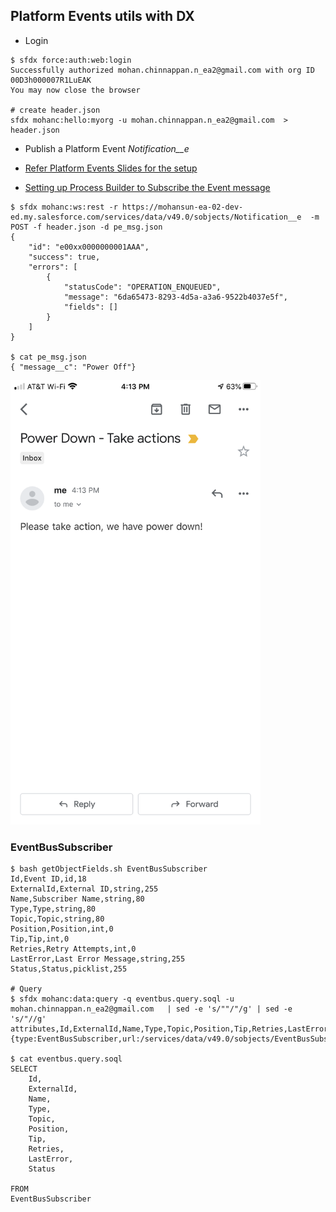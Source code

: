 ## Platform Events  utils with DX

- Login
```
$ sfdx force:auth:web:login 
Successfully authorized mohan.chinnappan.n_ea2@gmail.com with org ID 00D3h000007R1LuEAK
You may now close the browser

# create header.json
sfdx mohanc:hello:myorg -u mohan.chinnappan.n_ea2@gmail.com  > header.json 

```
- Publish a Platform Event *Notification__e*

- [Refer Platform Events Slides for the setup](https://mohan-chinnappan-n.github.io/sfdc/pevents.html#/6)
- [Setting up Process Builder to Subscribe the Event message](https://mohan-chinnappan-n.github.io/sfdc/pevents.html#/18) 
```
$ sfdx mohanc:ws:rest -r https://mohansun-ea-02-dev-ed.my.salesforce.com/services/data/v49.0/sobjects/Notification__e  -m POST -f header.json -d pe_msg.json 
{
    "id": "e00xx0000000001AAA",
    "success": true,
    "errors": [
        {
            "statusCode": "OPERATION_ENQUEUED",
            "message": "6da65473-8293-4d5a-a3a6-9522b4037e5f",
            "fields": []
        }
    ]
}

$ cat pe_msg.json 
{ "message__c": "Power Off"}

```
        
<img src='img/pe-pwr-down.png' alt ='PE subscribe process builder email-alert' width='400'/>


### EventBusSubscriber

```
$ bash getObjectFields.sh EventBusSubscriber
Id,Event ID,id,18
ExternalId,External ID,string,255
Name,Subscriber Name,string,80
Type,Type,string,80
Topic,Topic,string,80
Position,Position,int,0
Tip,Tip,int,0
Retries,Retry Attempts,int,0
LastError,Last Error Message,string,255
Status,Status,picklist,255

# Query
$ sfdx mohanc:data:query -q eventbus.query.soql -u mohan.chinnappan.n_ea2@gmail.com   | sed -e 's/""/"/g' | sed -e 's/"//g'
attributes,Id,ExternalId,Name,Type,Topic,Position,Tip,Retries,LastError,Status
{type:EventBusSubscriber,url:/services/data/v49.0/sobjects/EventBusSubscriber/3013h000000QhUM},000000000000000AAA,3013h000000QhUM,TemperatureMonitor,,Notification__e,102845,-1,0,,Running

$ cat eventbus.query.soql 
SELECT
    Id,
    ExternalId,
    Name,
    Type,
    Topic,
    Position,
    Tip,
    Retries,
    LastError,
    Status

FROM 
EventBusSubscriber
```
